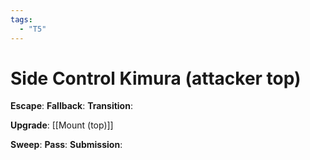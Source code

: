 ```yaml
---
tags:
  - "T5"
---
```


# Side Control Kimura (attacker top)

**Escape**:
**Fallback**:
**Transition**:

**Upgrade**:
[[Mount (top)]]

**Sweep**:
**Pass**:
**Submission**:
